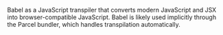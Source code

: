  Babel as a JavaScript transpiler that converts modern JavaScript and JSX into browser-compatible JavaScript.
 Babel is likely used implicitly through the Parcel bundler, which handles transpilation automatically.